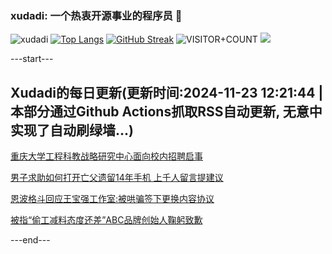 ### xudadi: 一个热衷开源事业的程序员 👋

![xudadi](https://github-readme-stats-git-masterorgs-github-readme-stats-team.vercel.app/api?username=xudadi)
[![Top Langs](https://github-readme-stats.vercel.app/api/top-langs/?username=xudadi)](https://github.com/anuraghazra/github-readme-stats)
[![GitHub Streak](https://streak-stats.demolab.com?user=xudadi&locale=zh_Hans)](https://git.io/streak-stats)
![VISITOR+COUNT](https://komarev.com/ghpvc/?username=xudadi&label=VISITOR+COUNT)
![](https://raw.githubusercontent.com/xudadi/xudadi/main/assets/github-contribution-grid-snake.svg)


---start---

## Xudadi的每日更新(更新时间:2024-11-23 12:21:44 | 本部分通过Github Actions抓取RSS自动更新, 无意中实现了自动刷绿墙...)

[重庆大学工程科教战略研究中心面向校内招聘启事](https://www.gongkaoleida.com/article/2204866)

[男子求助如何打开亡父遗留14年手机 上千人留言提建议](https://m.163.com/news/article/JHJNB7HJ053469M5.html)

[恩波格斗回应王宝强工作室:被哄骗签下更换内容协议](https://m.163.com/news/article/JHJT11PK0001899O.html)

[被指“偷工减料态度还差”ABC品牌创始人鞠躬致歉](https://m.163.com/news/article/JHJQ69830534A4SC.html)

---end---
